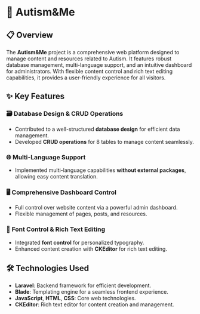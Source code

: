 # 🌟 **Autism&Me**

## 📋 **Overview**

The **Autism&Me** project is a comprehensive web platform designed to manage content and resources related to Autism. It features robust database management, multi-language support, and an intuitive dashboard for administrators. With flexible content control and rich text editing capabilities, it provides a user-friendly experience for all visitors.

## ✨ **Key Features**

### 🗃️ **Database Design & CRUD Operations**
- Contributed to a well-structured **database design** for efficient data management.
- Developed **CRUD operations** for 8 tables to manage content seamlessly.

### 🌐 **Multi-Language Support**
- Implemented multi-language capabilities **without external packages**, allowing easy content translation.

### 🖥️ **Comprehensive Dashboard Control**
- Full control over website content via a powerful admin dashboard.
- Flexible management of pages, posts, and resources.

### 🎨 **Font Control & Rich Text Editing**
- Integrated **font control** for personalized typography.
- Enhanced content creation with **CKEditor** for rich text editing.

## 🛠️ **Technologies Used**
- **Laravel**: Backend framework for efficient development.
- **Blade**: Templating engine for a seamless frontend experience.
- **JavaScript**, **HTML**, **CSS**: Core web technologies.
- **CKEditor**: Rich text editor for content creation and management.


